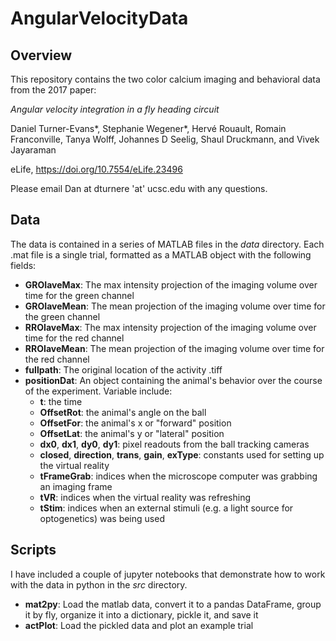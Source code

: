# AngularVelocityData

## Overview
This repository contains the two color calcium imaging and behavioral data from the 2017 paper:

_Angular velocity integration in a fly heading circuit_

Daniel Turner-Evans*, Stephanie Wegener*, Hervé Rouault, Romain Franconville, Tanya Wolff, Johannes D Seelig, Shaul Druckmann, and Vivek Jayaraman

eLife, https://doi.org/10.7554/eLife.23496

Please email Dan at dturnere 'at' ucsc.edu with any questions.

## Data
The data is contained in a series of MATLAB files in the _data_ directory. Each .mat file is a single trial, formatted as a MATLAB object with the following fields:
- **GROIaveMax**: The max intensity projection of the imaging volume over time for the green channel
- **GROIaveMean**: The mean projection of the imaging volume over time for the green channel
- **RROIaveMax**: The max intensity projection of the imaging volume over time for the red channel
- **RROIaveMean**: The mean projection of the imaging volume over time for the red channel
- **fullpath**: The original location of the activity .tiff
- **positionDat**: An object containing the animal's behavior over the course of the experiment. Variable include:
  - **t**: the time
  - **OffsetRot**: the animal's angle on the ball
  - **OffsetFor**: the animal's x or "forward" position
  - **OffsetLat**: the animal's y or "lateral" position
  - **dx0**, **dx1**, **dy0**, **dy1**: pixel readouts from the ball tracking cameras
  - **closed**, **direction**, **trans**, **gain**, **exType**: constants used for setting up the virtual reality
  - **tFrameGrab**: indices when the microscope computer was grabbing an imaging frame
  - **tVR**: indices when the virtual reality was refreshing
  - **tStim**: indices when an external stimuli (e.g. a light source for optogenetics) was being used

## Scripts
I have included a couple of jupyter notebooks that demonstrate how to work with the data in python in the _src_ directory.
- **mat2py**: Load the matlab data, convert it to a pandas DataFrame, group it by fly, organize it into a dictionary, pickle it, and save it
- **actPlot**: Load the pickled data and plot an example trial
